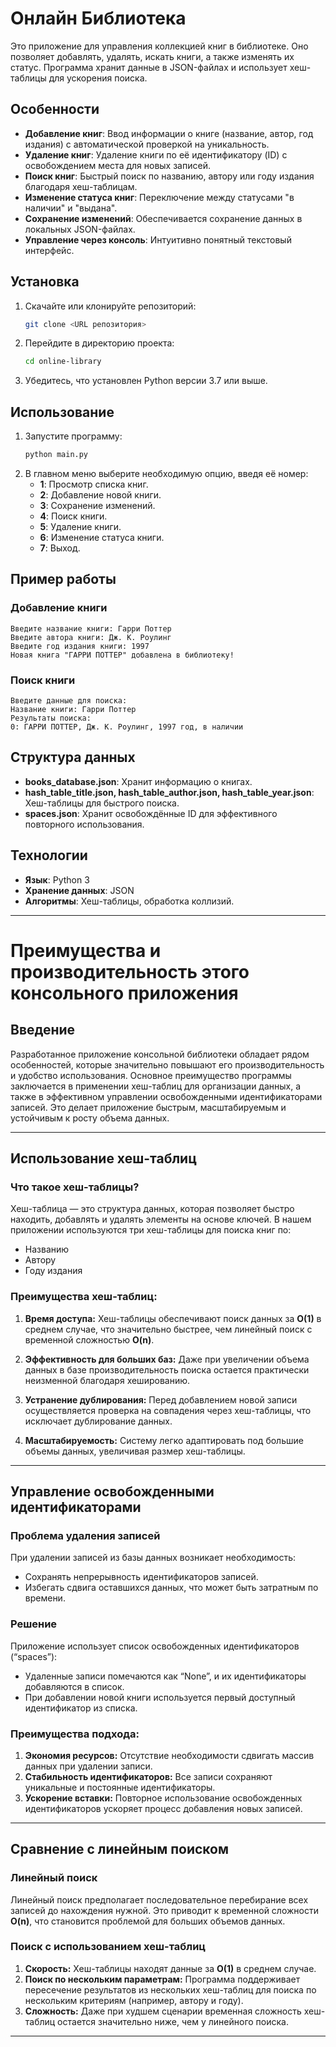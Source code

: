 # Онлайн Библиотека

Это приложение для управления коллекцией книг в библиотеке. Оно позволяет добавлять, удалять, искать книги, а также изменять их статус. Программа хранит данные в JSON-файлах и использует хеш-таблицы для ускорения поиска.

## Особенности

- **Добавление книг**: Ввод информации о книге (название, автор, год издания) с автоматической проверкой на уникальность.
- **Удаление книг**: Удаление книги по её идентификатору (ID) с освобождением места для новых записей.
- **Поиск книг**: Быстрый поиск по названию, автору или году издания благодаря хеш-таблицам.
- **Изменение статуса книг**: Переключение между статусами "в наличии" и "выдана".
- **Сохранение изменений**: Обеспечивается сохранение данных в локальных JSON-файлах.
- **Управление через консоль**: Интуитивно понятный текстовый интерфейс.

## Установка

1. Скачайте или клонируйте репозиторий:
   ```bash
   git clone <URL репозитория>
   ```
2. Перейдите в директорию проекта:
   ```bash
   cd online-library
   ```
3. Убедитесь, что установлен Python версии 3.7 или выше.

## Использование

1. Запустите программу:
   ```bash
   python main.py
   ```
2. В главном меню выберите необходимую опцию, введя её номер:
   - **1**: Просмотр списка книг.
   - **2**: Добавление новой книги.
   - **3**: Сохранение изменений.
   - **4**: Поиск книги.
   - **5**: Удаление книги.
   - **6**: Изменение статуса книги.
   - **7**: Выход.

## Пример работы

### Добавление книги
```plaintext
Введите название книги: Гарри Поттер
Введите автора книги: Дж. К. Роулинг
Введите год издания книги: 1997
Новая книга "ГАРРИ ПОТТЕР" добавлена в библиотеку!
```

### Поиск книги
```plaintext
Введите данные для поиска:
Название книги: Гарри Поттер
Результаты поиска:
0: ГАРРИ ПОТТЕР, Дж. К. Роулинг, 1997 год, в наличии
```

## Структура данных

- **books_database.json**: Хранит информацию о книгах.
- **hash_table_title.json, hash_table_author.json, hash_table_year.json**: Хеш-таблицы для быстрого поиска.
- **spaces.json**: Хранит освобождённые ID для эффективного повторного использования.

## Технологии

- **Язык**: Python 3
- **Хранение данных**: JSON
- **Алгоритмы**: Хеш-таблицы, обработка коллизий.

---

# Преимущества и производительность этого консольного приложения
## Введение

Разработанное приложение консольной библиотеки обладает рядом особенностей, которые значительно повышают его производительность и удобство использования. Основное преимущество программы заключается в применении хеш-таблиц для организации данных, а также в эффективном управлении освобожденными идентификаторами записей. Это делает приложение быстрым, масштабируемым и устойчивым к росту объема данных.

---

## Использование хеш-таблиц

### Что такое хеш-таблицы?

Хеш-таблица — это структура данных, которая позволяет быстро находить, добавлять и удалять элементы на основе ключей. В нашем приложении используются три хеш-таблицы для поиска книг по:

- Названию
- Автору
- Году издания

### Преимущества хеш-таблиц:

1. **Время доступа:** Хеш-таблицы обеспечивают поиск данных за **O(1)** в среднем случае, что значительно быстрее, чем линейный поиск с временной сложностью **O(n)**.

2. **Эффективность для больших баз:** Даже при увеличении объема данных в базе производительность поиска остается практически неизменной благодаря хешированию.

3. **Устранение дублирования:** Перед добавлением новой записи осуществляется проверка на совпадения через хеш-таблицы, что исключает дублирование данных.

4. **Масштабируемость:** Систему легко адаптировать под большие объемы данных, увеличивая размер хеш-таблицы.

---

## Управление освобожденными идентификаторами

### Проблема удаления записей

При удалении записей из базы данных возникает необходимость:
- Сохранять непрерывность идентификаторов записей.
- Избегать сдвига оставшихся данных, что может быть затратным по времени.

### Решение

Приложение использует список освобожденных идентификаторов (“spaces”):
- Удаленные записи помечаются как “None”, и их идентификаторы добавляются в список.
- При добавлении новой книги используется первый доступный идентификатор из списка.

### Преимущества подхода:

1. **Экономия ресурсов:** Отсутствие необходимости сдвигать массив данных при удалении записи.
2. **Стабильность идентификаторов:** Все записи сохраняют уникальные и постоянные идентификаторы.
3. **Ускорение вставки:** Повторное использование освобожденных идентификаторов ускоряет процесс добавления новых записей.

---

## Сравнение с линейным поиском

### Линейный поиск

Линейный поиск предполагает последовательное перебирание всех записей до нахождения нужной. Это приводит к временной сложности **O(n)**, что становится проблемой для больших объемов данных.

### Поиск с использованием хеш-таблиц

1. **Скорость:** Хеш-таблицы находят данные за **O(1)** в среднем случае.
2. **Поиск по нескольким параметрам:** Программа поддерживает пересечение результатов из нескольких хеш-таблиц для поиска по нескольким критериям (например, автору и году).
3. **Сложность:** Даже при худшем сценарии временная сложность хеш-таблиц остается значительно ниже, чем у линейного поиска.

---





